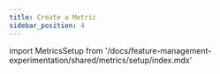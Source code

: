 ```yaml
---
title: Create a Metric
sidebar_position: 4
---
```


import MetricsSetup from '/docs/feature-management-experimentation/shared/metrics/setup/index.mdx'

<MetricsSetup />